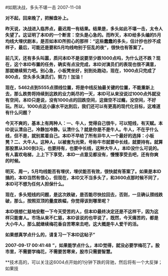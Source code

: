 #如期决战，多头不堪一击
2007-11-08

**对不起，回来晚了，把解盘补上。**
 
**昨天说，决战进入临界点，最迟周一有结果。结果是，多头如此不堪一击，太令人失望了。这证明了本ID的一个断言：空头是心急的。而昨天，本ID给多头编的5月均线大埋伏剧本，是否如本ID所担心的那样：“这些蠢蠢的多头，估计抄也抄不成样子，最后，可能还是要和5月均线吻别于狂乱的夜”，很快也有答案了。**
 
**前几天，还有多头叫嚣，质问本ID不是说要至少跌1000点吗，为什么还不跌？现在，这个本ID布置的任务，确实有点没完成，本ID对演员们的表现也很不满意，那就继续努力吧。别心急，小板凳坐好，别到处跑动，现在，1000点只完成了800点，空头多头演员们，努力！加油！**
 
**现在，5462点到5555点颈线位置，将是中线反抽最关键的位置，不能重新上去，那么跌势将持续到这跌的业力耗尽的一天，本ID可从来没说过1000点外就没有空间，本ID只是说，没有1000点的回跌空间，这做空不过瘾，没空间，不好玩。所以，1000点这小康水平达到后，我们还可以有更高的现代化目标，这难道有什么问题？**
 
**今天不爽的，基本上有两种人：一、牛人，觉得自己很牛，可以短线，有天赋。本ID说认清自己，冷静加冷静。认清什么？就是你是不是牛人。牛人，不在乎什么线，但不是，就别累着自己。本ID不早给了所有非牛人一个最好的选择：小板凳？二、大牛人。这种人，以被套为光荣，号称牛市就要中长线，就要持有。就算那股票从300到3元，也要持有，也要中长线，这种大牛人，本ID没什么可说的。有人喜欢电梯，上上下下享受，本ID一点意见都没有，慢慢享受去吧，还有你爽的时候。**
 
**明天、周一，5月均线能否有埋伏，埋伏能否有效，很快就有答案了。如果是本ID搞的，本ID当然有信心，但现在，本ID又不当多头了，和3600点那时候不同了，本ID可不想为任何人担保什么。**
 
**现在，多头短线的问题，是这次跌破，是否能尽快拉回去，否则，一旦确认颈线跌破，那么，按照双顶的量度跌幅，你觉得该到哪里呢？**
 
**本ID很想仁慈地安慰一下今天受苦的人，但本ID最终决定还是不这样干，因为这样只能害人。市场从来不仁慈，本ID该说的也早说了，既然，今天痛苦的，都是大小牛人，那么就继续梅花香自苦寒来去吧，这大概是牛人爱干的活。**
 
**如果想真学点什么的，请复习一下本ID这帖子”**

**2007-09-17
00:41:48**
**”，如果能学点什么，本ID觉得，就没必要学梅花了。股市里，不需要学梅花，不需要苦寒来，股市只需要智慧。**
 
**技术高的，可以关注这6004点开始的1分钟下跌的背驰，然后将有一个大反弹；如果技